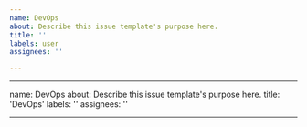 ```yaml
---
name: DevOps
about: Describe this issue template's purpose here.
title: ''
labels: user
assignees: ''

---
```


---
name: DevOps
about: Describe this issue template's purpose here.
title: 'DevOps'
labels: ''
assignees: ''

---
